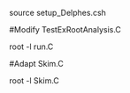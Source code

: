 
source setup_Delphes.csh

#Modify TestExRootAnalysis.C 

root -l run.C

#Adapt Skim.C

root -l Skim.C

